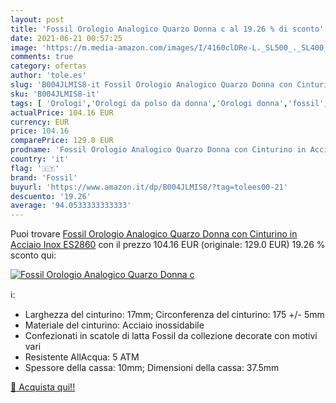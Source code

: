 ```yaml
---
layout: post
title: 'Fossil Orologio Analogico Quarzo Donna c al 19.26 % di sconto'
date: 2021-06-21 00:57:25
image: 'https://m.media-amazon.com/images/I/4160clDRe-L._SL500_._SL400_.jpg'
comments: true
category: ofertas
author: 'tole.es'
slug: 'B004JLMIS8-it Fossil Orologio Analogico Quarzo Donna con Cinturino in...'
sku: 'B004JLMIS8-it'
tags: [ 'Orologi','Orologi da polso da donna','Orologi donna','fossil', ]
actualPrice: 104.16 EUR
currency: EUR
price: 104.16
comparePrice: 129.0 EUR
prodname: 'Fossil Orologio Analogico Quarzo Donna con Cinturino in Acciaio Inox ES2860'
country: 'it'
flag: '🇮🇹'
brand: 'Fossil'
buyurl: 'https://www.amazon.it/dp/B004JLMIS8/?tag=tolees00-21'
descuento: '19.26'
average: '94.0533333333333'
---
```


Puoi trovare [Fossil Orologio Analogico Quarzo Donna con Cinturino in Acciaio Inox ES2860](https://www.amazon.it/dp/B004JLMIS8/?tag=tolees00-21) con il prezzo 104.16 EUR (originale: 129.0 EUR) 19.26 % sconto qui:

[![Fossil Orologio Analogico Quarzo Donna c](https://m.media-amazon.com/images/I/4160clDRe-L._SL500_._SL400_.jpg)](https://www.amazon.it/dp/B004JLMIS8/?tag=tolees00-21)

ℹ️:

- Larghezza del cinturino: 17mm; Circonferenza del cinturino: 175 +/- 5mm
- Materiale del cinturino: Acciaio inossidabile
- Confezionati in scatole di latta Fossil da collezione decorate con motivi vari
- Resistente AllAcqua: 5 ATM
- Spessore della cassa: 10mm; Dimensioni della cassa: 37.5mm

[🛒 Acquista qui!!](https://www.amazon.it/dp/B004JLMIS8/?tag=tolees00-21)
